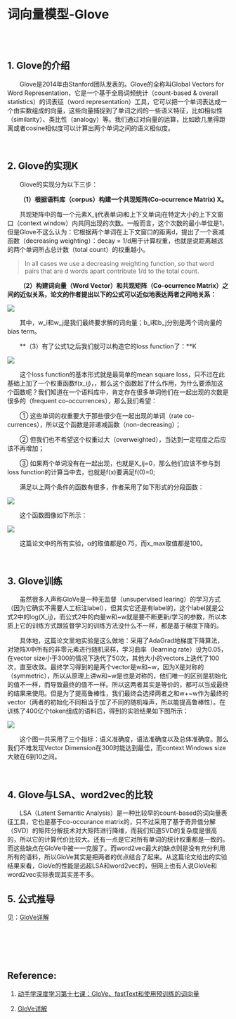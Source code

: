 # 词向量模型-Glove

<br>
<br>

## 1. Glove的介绍

&emsp;&emsp;Glove是2014年由Stanford团队发表的。Glove的全称叫Global Vectors for Word Representation，它是一个基于全局词频统计（count-based & overall statistics）的词表征（word representation）工具，它可以把一个单词表达成一个由实数组成的向量，这些向量捕捉到了单词之间的一些语义特征，比如相似性（similarity）、类比性（analogy）等。我们通过对向量的运算，比如欧几里得距离或者cosine相似度可以计算出两个单词之间的语义相似度。

<br>

## 2. Glove的实现K

&emsp;&emsp;Glove的实现分为以下三步：

&emsp;&emsp;**（1）根据语料库（corpus）构建一个共现矩阵(Co-ocurrence Matrix) X。**

&emsp;&emsp;共现矩阵中的每一个元素X_ij代表单词i和上下文单词j在特定大小的上下文窗口（context window）内共同出现的次数。一般而言，这个次数的最小单位是1，但是Glove不这么认为：它根据两个单词在上下文窗口的距离d，提出了一个衰减函数（decreasing weighting）：decay = 1/d用于计算权重，也就是说距离越远的两个单词所占总计数（total count）的权重越小。

> In all cases we use a decreasing weighting function, so that word pairs that are d words apart contribute 1/d to the total count.

&emsp;&emsp;**（2）构建词向量（Word Vector）和共现矩阵（Co-ocurrence Matrix）之间的近似关系，论文的作者提出以下的公式可以近似地表达两者之间地关系：**

![](https://upload-images.jianshu.io/upload_images/10947003-d98749e561de7f1a.png?imageMogr2/auto-orient/strip%7CimageView2/2/w/1240)

&emsp;&emsp;其中，w_i和w_j是我们最终要求解的词向量；b_i和b_j分别是两个词向量的bias term。

&emsp;&emsp;**（3）有了公式1之后我们就可以构造它的loss function了：**K

![](https://upload-images.jianshu.io/upload_images/10947003-46f44dd5744f1c76.png?imageMogr2/auto-orient/strip%7CimageView2/2/w/1240)

&emsp;&emsp;这个loss function的基本形式就是最简单的mean square loss，只不过在此基础上加了一个权重函数f(x_ij)，，那么这个函数起了什么作用，为什么要添加这个函数呢？我们知道在一个语料库中，肯定存在很多单词他们在一起出现的次数是很多的（frequent co-occurrences），那么我们希望：

&emsp;&emsp;① 这些单词的权重要大于那些很少在一起出现的单词（rate co-currences），所以这个函数是非递减函数（non-decreasing）；

&emsp;&emsp;② 但我们也不希望这个权重过大（overweighted），当达到一定程度之后应该不再增加；

&emsp;&emsp;③ 如果两个单词没有在一起出现，也就是X_ij=0，那么他们应该不参与到loss function的计算当中去，也就是f(x)要满足f(0)=0;

&emsp;&emsp;满足以上两个条件的函数有很多，作者采用了如下形式的分段函数：

![](https://upload-images.jianshu.io/upload_images/10947003-74a5552a11f4ae80.png?imageMogr2/auto-orient/strip%7CimageView2/2/w/1240)

&emsp;&emsp;这个函数图像如下所示：

![](https://i.imgur.com/zE6t1ig.jpg)

&emsp;&emsp;这篇论文中的所有实验，α的取值都是0.75，而x_max取值都是100。

<br>

## 3. Glove训练

&emsp;&emsp;虽然很多人声称GloVe是一种无监督（unsupervised learing）的学习方式（因为它确实不需要人工标注label），但其实它还是有label的，这个label就是公式2中的log(X_ij)，而公式2中的向量w和~w就是要不断更新/学习的参数，所以本质上它的训练方式跟监督学习的训练方法没什么不一样，都是基于梯度下降的。

&emsp;&emsp;具体地，这篇论文里地实验是这么做地：采用了AdaGrad地梯度下降算法，对矩阵X中所有的非零元素进行随机采样，学习曲率（learning rate）设为0.05，在vector size小于300的情况下迭代了50次，其他大小的vectors上迭代了100次，直至收敛。最终学习得到的是两个vector是w和~w，因为X是对称的（symmetric），所以从原理上讲w和~w是也是对称的，他们唯一的区别是初始化的值不一样，而导致最终的值不一样。所以这两者其实是等价的，都可以当成最终的结果来使用。但是为了提高鲁棒性，我们最终会选择两者之和w+~w作为最终的vector（两者的初始化不同相当于加了不同的随机噪声，所以能提高鲁棒性）。在训练了400亿个token组成的语料后，得到的实验结果如下图所示：

![](https://i.imgur.com/X6eVUJJ.jpg)

&emsp;&emsp;这个图一共采用了三个指标：语义准确度，语法准确度以及总体准确度。那么我们不难发现Vector Dimension在300时能达到最佳，而context Windows size大致在6到10之间。

<br>

## 4. Glove与LSA、word2vec的比较

&emsp;&emsp;LSA（Latent Semantic Analysis）是一种比较早的count-based的词向量表征工具，它也是基于co-occurance matrix的，只不过采用了基于奇异值分解（SVD）的矩阵分解技术对大矩阵进行降维，而我们知道SVD的复杂度是很高的，所以它的计算代价比较大。还有一点是它对所有单词的统计权重都是一致的。而这些缺点在GloVe中被一一克服了。而word2vec最大的缺点则是没有充分利用所有的语料，所以GloVe其实是把两者的优点结合了起来。从这篇论文给出的实验结果来看，GloVe的性能是远超LSA和word2vec的，但网上也有人说GloVe和word2vec实际表现其实差不多。

## 5. 公式推导

见：[GloVe详解](http://www.fanyeong.com/2018/02/19/glove-in-detail/)



<br>
<br>
<br>
<br>

## Reference:

1. [动手学深度学习第十七课：GloVe、fastText和使用预训练的词向量](https://www.youtube.com/watch?v=ioSnNLZSQq0)

2. [GloVe详解](http://www.fanyeong.com/2018/02/19/glove-in-detail/)
